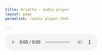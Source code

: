 ```yaml
---
title: Arietta - audio player
layout: page
permalink: /audio player.html

---
```




<!DOCTYPE html>
<html>
<body>

<audio controls>
  <source src="https://raw.githubusercontent.com/Stuartbriner/portland/gh-pages/audio/G1A1_Arietta_P.ogg" type="audio/ogg">
  <source src="horse.mp3" type="audio/mpeg">
Your browser does not support the audio element.
</audio>

</body>
</html>

